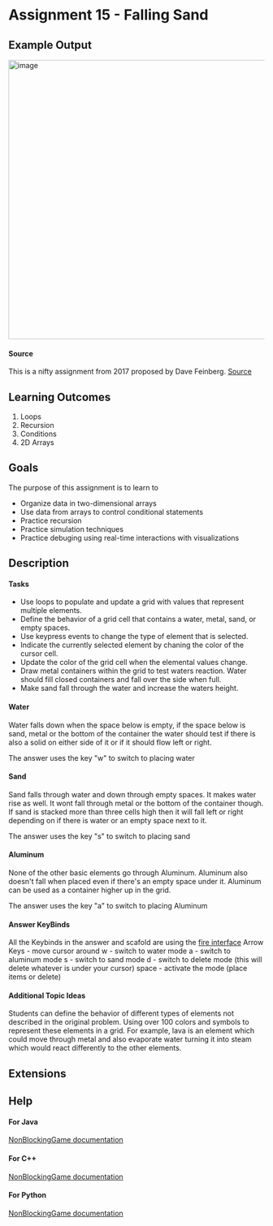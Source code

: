 # Assignment 15 - Falling Sand

## Example Output

<img src="./sand.png" alt="image" width="550"></img>


#### Source

This is a nifty assignment from 2017 proposed by Dave Feinberg.
[Source](http://nifty.stanford.edu/2017/feinberg-falling-sand/)


## Learning Outcomes

1. Loops
2. Recursion
3. Conditions
4. 2D Arrays


## Goals

The purpose of this assignment is to learn to 
 - Organize data in two-dimensional arrays
 - Use data from arrays to control conditional statements
 - Practice recursion
 - Practice simulation techniques
 - Practice debuging using real-time interactions with visualizations


## Description

#### Tasks
 - Use loops to populate and update a grid with values that represent multiple elements.
 - Define the behavior of a grid cell that contains a water, metal, sand, or empty spaces.
 - Use keypress events to change the type of element that is selected.
 - Indicate the currently selected element by chaning the color of the cursor cell.
 - Update the color of the grid cell when the elemental values change.
 - Draw metal containers within the grid to test waters reaction. Water should fill closed containers and fall over the side when full.
 - Make sand fall through the water and increase the waters height.

#### Water
Water falls down when the space below is empty, if the space below is sand, metal or the bottom of the container the water should test if there is also a solid on either side of it or if it should flow left or right.

The answer uses the key "w" to switch to placing water

#### Sand
Sand falls through water and down through empty spaces. It makes water rise as well. It wont fall through metal or the bottom of the container though. If sand is stacked more than three cells high then it will fall left or right depending on if there is water or an empty space next to it.

The answer uses the key "s" to switch to placing sand 

#### Aluminum
None of the other basic elements go through Aluminum. Aluminum also doesn't fall when placed even if there's an empty space under it. Aluminum can be used as a container higher up in the grid.

The answer uses the key "a" to switch to placing Aluminum

#### Answer KeyBinds
All the Keybinds in the answer and scafold are using the [fire interface](https://bridgesuncc.github.io/tutorials/NonBlockingGame.html)
Arrow Keys - move cursor around
w - switch to water mode 
a - switch to aluminum mode
s - switch to sand mode
d - switch to delete mode (this will delete whatever is under your cursor)
space - activate the mode (place items or delete)

#### Additional Topic Ideas
Students can define the behavior of different types of elements not described in the original problem. Using over 100 colors and symbols to represent these elements in a grid. For example, lava is an element which could move through metal and also evaporate water turning it into steam which would react differently to the other elements.


## Extensions


## Help

#### For Java
[NonBlockingGame documentation](http://bridgesuncc.github.io/doc/java-api/current/html/classbridges_1_1games_1_1_non_blocking_game.html)

#### For C++
[NonBlockingGame documentation](http://bridgesuncc.github.io/doc/cxx-api/current/html/classbridges_1_1game_1_1_non_blocking_game.html)

#### For Python
[NonBlockingGame documentation](http://bridgesuncc.github.io/doc/python-api/current/html/classbridges_1_1non__blocking__game_1_1_non_blocking_game.html)
